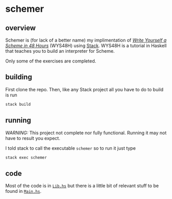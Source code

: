 # schemer

## overview

Schemer is (for lack of a better name) my implimentation of
[_Write Yourself a Scheme in 48 Hours_](https://en.wikibooks.org/wiki/Write_Yourself_a_Scheme_in_48_Hours)
(WYS48H) using [Stack](https://docs.haskellstack.org/en/stable/README/).
WYS48H is a tutorial in Haskell that teaches you to build an
interpreter for Scheme.

Only some of the exercises are completed.

## building

First clone the repo. Then, like any Stack project all you have to do
to build is run

```bash
stack build
```

## running

_WARNING:_ This project not complete nor fully functional. Running it
may not have to result you expect.

I told stack to call the executable `schemer` so to run it just type

```bash
stack exec schemer
```

## code

Most of the code is in [`Lib.hs`](src/Lib.hs) but there is a little bit
of relevant stuff to be found in [`Main.hs`](app/Main.hs).
